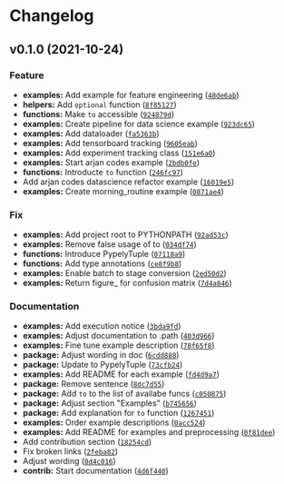 # Changelog

<!--next-version-placeholder-->

## v0.1.0 (2021-10-24)
### Feature
* **examples:** Add example for feature engineering ([`48de6ab`](https://github.com/stoney95/pypely/commit/48de6ab44aac5da415b96481fc7bb31c49868104))
* **helpers:** Add `optional` function ([`8f85127`](https://github.com/stoney95/pypely/commit/8f85127960aabf3df3a62fa5409e8d5f8573f265))
* **functions:** Make `to` accessible ([`924879d`](https://github.com/stoney95/pypely/commit/924879dae5a2b7abee575e1113f69b2040feff08))
* **examples:** Create pipeline for data science example ([`923dc65`](https://github.com/stoney95/pypely/commit/923dc65954dd09e912777976b1918e4d74c75af3))
* **examples:** Add dataloader ([`fa5363b`](https://github.com/stoney95/pypely/commit/fa5363bf831c3dec36d368f4767aed13248fdbf4))
* **examples:** Add tensorboard tracking ([`9605eab`](https://github.com/stoney95/pypely/commit/9605eabf0758f8219e244a67460da474a33e3d4c))
* **examples:** Add experiment tracking class ([`151e6a0`](https://github.com/stoney95/pypely/commit/151e6a012bd9f296afe4b33b546926b90a869e1e))
* **examples:** Start arjan codes example ([`2bdb0fe`](https://github.com/stoney95/pypely/commit/2bdb0fe860b8d1f0bd69ffa97694d7e5200b64fe))
* **functions:** Introducte `to` function ([`246fc97`](https://github.com/stoney95/pypely/commit/246fc97cc5f0ed2f1cdebe4d041450eb77620f19))
* Add arjan codes datascience refactor example ([`16019e5`](https://github.com/stoney95/pypely/commit/16019e577174892318b0f36bd04fb8a9b9824135))
* **examples:** Create morning_routine example ([`0871ae4`](https://github.com/stoney95/pypely/commit/0871ae4c918dea811a81aa02f3c32966bb0d46fe))

### Fix
* **examples:** Add project root to PYTHONPATH ([`92ad53c`](https://github.com/stoney95/pypely/commit/92ad53c8850fb8a733aabdee030be5e4dab9f2d0))
* **examples:** Remove false usage of to ([`034df74`](https://github.com/stoney95/pypely/commit/034df74e677222ed195f9faf22566a0f3e523d75))
* **functions:** Introduce PypelyTuple ([`07118a9`](https://github.com/stoney95/pypely/commit/07118a94efb84f3079d725dd38968f9a7fb15a0b))
* **functions:** Add type annotations ([`ce8f9b8`](https://github.com/stoney95/pypely/commit/ce8f9b882e597bd29abd9fcfdc8ff5c47a521902))
* **examples:** Enable batch to stage conversion ([`2ed50d2`](https://github.com/stoney95/pypely/commit/2ed50d297d76b5ba561c87d525f35e7ad1ebaf8d))
* **examples:** Return figure_ for confusion matrix ([`7d4a846`](https://github.com/stoney95/pypely/commit/7d4a8460f5157714f36e82121e0140b3451a7a34))

### Documentation
* **examples:** Add execution notice ([`3bda9fd`](https://github.com/stoney95/pypely/commit/3bda9fd593c654ce858c9513881a928784e4cc1e))
* **examples:** Adjust documentation to .path ([`403d966`](https://github.com/stoney95/pypely/commit/403d966f334d61b3a04458f5c214ef8f201a07d6))
* **examples:** Fine tune example description ([`78f65f8`](https://github.com/stoney95/pypely/commit/78f65f8ddeec9d5dc6ad901832e2a7a2a0e07867))
* **package:** Adjust wording in doc ([`6cdd888`](https://github.com/stoney95/pypely/commit/6cdd888de90af762ec5df4c5ae0108d3c37bac11))
* **package:** Update to PypelyTuple ([`73cfb24`](https://github.com/stoney95/pypely/commit/73cfb24388bc1b9325f1369477eac66697260a57))
* **examples:** Add README for each example ([`fd4d9a7`](https://github.com/stoney95/pypely/commit/fd4d9a7eb292ecb88eacae74238a89dee4a9b33f))
* **package:** Remove sentence ([`8dc7d55`](https://github.com/stoney95/pypely/commit/8dc7d55243f92df4d6959c2f26347bc5ea47ca61))
* **package:** Add `to` to the list of availabe funcs ([`c050875`](https://github.com/stoney95/pypely/commit/c050875c601285c5500ade1f1b65b4e1c49b1eba))
* **package:** Adjust section "Examples" ([`b745656`](https://github.com/stoney95/pypely/commit/b74565658e78a885f8c0fbb8848757cf0e1cacb7))
* **package:** Add explanation for `to` function ([`1267451`](https://github.com/stoney95/pypely/commit/1267451c9db8d06151e764ba9b53be88ab482989))
* **examples:** Order example descriptions ([`0acc524`](https://github.com/stoney95/pypely/commit/0acc5249fe27bd77337fbdcdea951b132367ff21))
* **examples:** Add README for examples and preprocessing ([`0f81dee`](https://github.com/stoney95/pypely/commit/0f81deed0c7f827aeb7e543b7d19e58a2bec3f5e))
* Add contribution section ([`18254cd`](https://github.com/stoney95/pypely/commit/18254cd276d86286f84363d81ffff46f3d82868a))
* Fix broken links ([`2feba82`](https://github.com/stoney95/pypely/commit/2feba82596bb119a492f4e0a285ef995a3b25330))
* Adjust wording ([`8d4c016`](https://github.com/stoney95/pypely/commit/8d4c016ceb68f5f6b8d515d6258088ca0b689fbf))
* **contrib:** Start documentation ([`4d6f440`](https://github.com/stoney95/pypely/commit/4d6f440a3cc1b16df83c1084c60006d62fe561e0))
